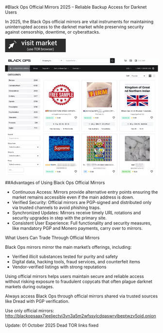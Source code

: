 

#Black Ops Official Mirrors 2025 – Reliable Backup Access for Darknet Users

In 2025, the Black Ops official mirrors are vital instruments for maintaining uninterrupted access to the darknet market while preserving security against censorship, downtime, or cyberattacks.

 
[<img src="/img/back.webp" width="200">](http://blackopsaax7ieeljectvi3vn3a5m2wfssylcdqaswrvlbeptwzv5oid.onion)

<a href="http://blackopsaax7ieeljectvi3vn3a5m2wfssylcdqaswrvlbeptwzv5oid.onion"><img src="/img/tall.webp" alt="Verified blackops dark web" style="max-width: 100%;"></a>
 

##Advantages of Using Black Ops Official Mirrors

- Continuous Access: Mirrors provide alternative entry points ensuring the market remains accessible even if the main address is down.
- Verified Security: Official mirrors are PGP-signed and distributed only via trusted channels to avoid phishing traps.
- Synchronized Updates: Mirrors receive timely URL rotations and security upgrades in step with the primary site.
- Consistent User Experience: Full functionality and security measures, like mandatory PGP and Monero payments, carry over to mirrors.

What Users Can Trade Through Official Mirrors

Black Ops mirrors mirror the main market’s offerings, including:

- Verified illicit substances tested for purity and safety
- Digital data, hacking tools, fraud services, and counterfeit items
- Vendor-verified listings with strong reputations

Using official mirrors helps users maintain secure and reliable access without risking exposure to fraudulent copycats that often plague darknet markets during outages.

Always access Black Ops through official mirrors shared via trusted sources like Dread with PGP verification.

Use only official mirrors: http://blackopsaax7ieeljectvi3vn3a5m2wfssylcdqaswrvlbeptwzv5oid.onion



Update:  01 October 2025 Dead TOR links fixed 